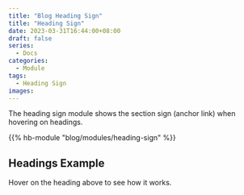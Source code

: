 ```yaml
---
title: "Blog Heading Sign"
title: "Heading Sign"
date: 2023-03-31T16:44:00+08:00
draft: false
series:
  - Docs
categories:
  - Module
tags:
  - Heading Sign
images:
---
```


The heading sign module shows the section sign (anchor link) when hovering on headings.

<!--more-->

{{% hb-module "blog/modules/heading-sign" %}}

## Headings Example

Hover on the heading above to see how it works.

